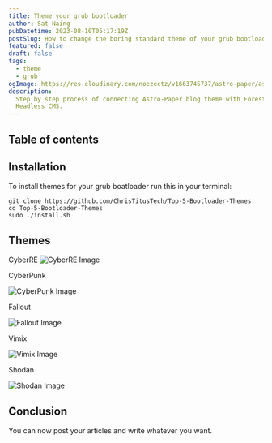```yaml
---
title: Theme your grub bootloader
author: Sat Naing
pubDatetime: 2023-08-10T05:17:19Z
postSlug: How to change the boring standard theme of your grub bootloader menu
featured: false
draft: false
tags:
  - theme
  - grub
ogImage: https://res.cloudinary.com/noezectz/v1663745737/astro-paper/astropaper-x-forestry-og_kqfwp0.png
description:
  Step by step process of connecting Astro-Paper blog theme with Forestry
  Headless CMS.
---
```




## Table of contents

## Installation

To install themes for your grub boatloader run this in your terminal:

```shell
git clone https://github.com/ChrisTitusTech/Top-5-Bootloader-Themes
cd Top-5-Bootloader-Themes
sudo ./install.sh
```

## Themes

CyberRE
![CyberRE Image](/assets/CyberRE.png)

CyberPunk

![CyberPunk Image](/assets/CyberPunk.jpg)

Fallout

![Fallout Image](/assets/Fallout.jpg)

Vimix

![Vimix Image](/assets/Vimix.jpg)

Shodan

![Shodan Image](/assets/Shodan.jpg)

## Conclusion

You can now post your articles and write whatever you want.

